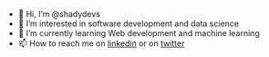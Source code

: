 - 👋 Hi, I’m @shadydevs
- 👀 I’m interested in software development and data science
- 🌱 I’m currently learning Web development and machine learning
- 📫 How to reach me on [linkedin](https://www.linkedin.com/in/shady-nessim53/) or on [twitter](https://www.twitter.com/not_so_shady_)
